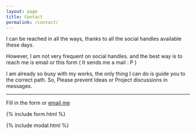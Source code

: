 ```yaml
---
layout: page
title: Contact
permalink: /contact/
---
```


I can be reached in all the ways, thanks to all the social handles available these days.



However, I am not very frequent on social handles. and the best way is to reach me is email or  this form ( It sends me a mail : P ) 

I am already so busy with my works, the only thing I can do is guide you to the correct path. So, Please prevent Ideas or Project discussions in messages.

---

Fill in the form or [email me](mailto:{{site.email}}) 

{% include form.html %}

{% include modal.html %}
